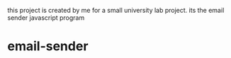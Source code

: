 this project is created by me for a small university lab project.
its the email sender javascript program
# email-sender
